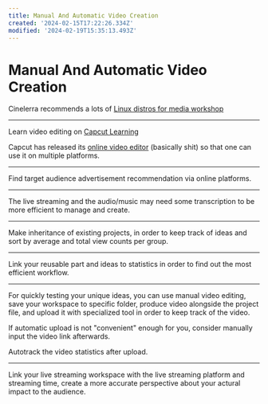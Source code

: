 ```yaml
---
title: Manual And Automatic Video Creation
created: '2024-02-15T17:22:26.334Z'
modified: '2024-02-19T15:35:13.493Z'
---
```


# Manual And Automatic Video Creation

Cinelerra recommends a lots of [Linux distros for media workshop](https://www.cinelerra-gg.org/downloads)

---

Learn video editing on [Capcut Learning](https://www.capcut.cn/learning)

Capcut has released its [online video editor](https://www.capcut.cn/editor) (basically shit) so that one can use it on multiple platforms.

---

Find target audience advertisement recommendation via online platforms.

---

The live streaming and the audio/music may need some transcription to be more efficient to manage and create.

---

Make inheritance of existing projects, in order to keep track of ideas and sort by average and total view counts per group.

---

Link your reusable part and ideas to statistics in order to find out the most efficient workflow.

---

For quickly testing your unique ideas, you can use manual video editing, save your workspace to specific folder, produce video alongside the project file, and upload it with specialized tool in order to keep track of the video.

If automatic upload is not "convenient" enough for you, consider manually input the video link afterwards.

Autotrack the video statistics after upload.

---

Link your live streaming workspace with the live streaming platform and streaming time, create a more accurate perspective about your actural impact to the audience.

